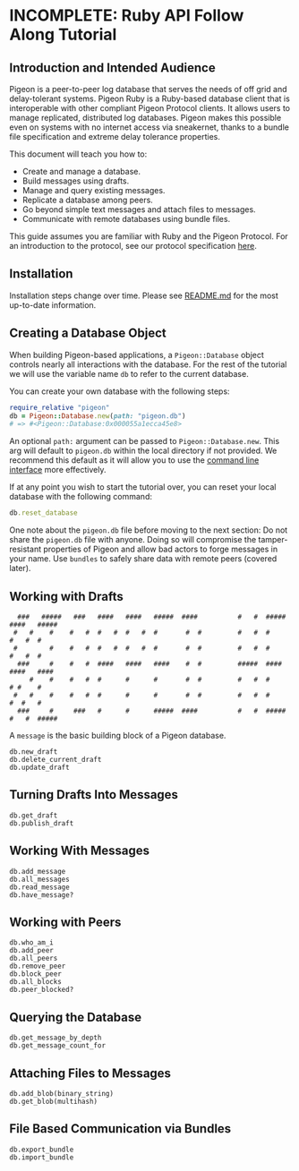 # INCOMPLETE: Ruby API Follow Along Tutorial

## Introduction and Intended Audience

Pigeon is a peer-to-peer log database that serves the needs of off grid and delay-tolerant systems.
Pigeon Ruby is a Ruby-based database client that is interoperable with other compliant Pigeon Protocol clients.
It allows users to manage replicated, distributed log databases. Pigeon makes this possible even on systems with no internet access via sneakernet, thanks to a bundle file specification and extreme delay tolerance properties.

This document will teach you how to:

 * Create and manage a database.
 * Build messages using drafts.
 * Manage and query existing messages.
 * Replicate a database among peers.
 * Go beyond simple text messages and attach files to messages.
 * Communicate with remote databases using bundle files.

This guide assumes you are familiar with Ruby and the Pigeon Protocol. For an introduction to the protocol, see our protocol specification [here](https://tildegit.org/PigeonProtocolConsortium/protocol_spec).

## Installation

Installation steps change over time. Please see [README.md](README.md) for the most up-to-date information.

## Creating a Database Object

When building Pigeon-based applications, a `Pigeon::Database` object controls nearly all interactions with the database.
For the rest of the tutorial we will use the variable name `db` to refer to the current database.

You can create your own database with the following steps:

```ruby
require_relative "pigeon"
db = Pigeon::Database.new(path: "pigeon.db")
# => #<Pigeon::Database:0x000055a1ecca45e8>
```

An optional `path:` argument can be passed to `Pigeon::Database.new`. This arg will default to `pigeon.db` within the local directory if not provided. We recommend this default as it will allow you to use the [command line interface](cli_tutorial.md) more effectively.

If at any point you wish to start the tutorial over, you can reset your local database with the following command:

```ruby
db.reset_database
```

One note about the `pigeon.db` file before moving to the next section: Do not share the `pigeon.db` file with anyone. Doing so will compromise the tamper-resistant properties of Pigeon and allow bad actors to forge messages in your name. Use `bundles` to safely share data with remote peers (covered later).

## Working with Drafts

```
  ###   #####   ###   ####   ####   #####  ####          #   #  #####  ####   #####
 #   #    #    #   #  #   #  #   #  #       #  #         #   #  #      #   #  #
 #        #    #   #  #   #  #   #  #       #  #         #   #  #      #   #  #
  ###     #    #   #  ####   ####   ####    #  #         #####  ####   ####   ####
     #    #    #   #  #      #      #       #  #         #   #  #      # #    #
 #   #    #    #   #  #      #      #       #  #         #   #  #      #  #   #
  ###     #     ###   #      #      #####  ####          #   #  #####  #   #  #####
```
A `message` is the basic building block of a Pigeon database.

```
db.new_draft
db.delete_current_draft
db.update_draft
```

## Turning Drafts Into Messages

```
db.get_draft
db.publish_draft
```
## Working With Messages

```
db.add_message
db.all_messages
db.read_message
db.have_message?
```

## Working with Peers

```
db.who_am_i
db.add_peer
db.all_peers
db.remove_peer
db.block_peer
db.all_blocks
db.peer_blocked?
```

## Querying the Database

```
db.get_message_by_depth
db.get_message_count_for
```

## Attaching Files to Messages

```
db.add_blob(binary_string)
db.get_blob(multihash)
```

## File Based Communication via Bundles

```
db.export_bundle
db.import_bundle
```


